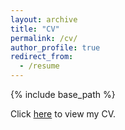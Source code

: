 ```yaml
---
layout: archive
title: "CV"
permalink: /cv/
author_profile: true
redirect_from:
  - /resume
---
```


{% include base_path %}

Click [here](http://peregrinate-pg.github.io/Peregrinate-PG/files/CV.pdf) to view my CV.